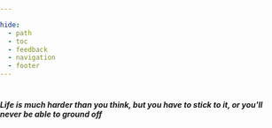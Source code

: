 ```yaml
---

hide:
  - path
  - toc
  - feedback
  - navigation
  - footer
---
```


# 
<!-- Lorem ipsum dolor sit amet -->

___Life is much harder than you think, but you have to stick to it, or you'll never be able to ground off___

<!-- ![Alt text](Top/E.png) -->

<style>
  /* 嵌入 style.css 内容 */
  html, body {
    margin: 0;
    padding: 0;
  }
  canvas {
    display: block;
  }
</style>

<script>
  // 嵌入 sketch.js 的内容
  let t = 0; // time
  let complexitySlider;
  let speedSlider;
  let shapeSlider;
  let sizeSlider;
  let focusSlider;

  const sliderHeight = 25;
  const sliderWidthMod = 0.15;

  const complexityStart = 5;
  const complexityMin = 5;
  const complexityMax = 20;

  const speedStart = 60;
  const speedMin = 20;
  const speedMax = 70;

  const shapeStart = 99;
  const shapeMin = 1;
  const shapeMax = 200;

  const sizeStart = 3;
  const sizeMin = 1;
  const sizeMax = 4;

  const focusStart = 1;
  const focusMin = 0.5;
  const focusMax = 4;

  function setup() {
    createCanvas(windowWidth * 0.8, windowHeight * 0.5);
    // background(100);

    // 定义滑块组的宽度、右侧偏移量和顶部偏移量
    const sliderGroupWidth = windowWidth * sliderWidthMod; // 滑块组的宽度
    const sliderGroupX = windowWidth - sliderGroupWidth - 40; // 距离右侧20px的间距
    const sliderGroupY = 160; // 距离顶部20px的间距

    // 初始化滑块并设置它们的尺寸和位置
    complexitySlider = createSlider(complexityMin, complexityMax, complexityStart);
    complexitySlider.position(sliderGroupX, sliderGroupY);
    complexitySlider.size(sliderGroupWidth, sliderHeight);

    speedSlider = createSlider(speedMin, speedMax, speedStart);
    speedSlider.position(sliderGroupX, sliderGroupY + sliderHeight * 1);
    speedSlider.size(sliderGroupWidth, sliderHeight);

    shapeSlider = createSlider(shapeMin, shapeMax, shapeStart);
    shapeSlider.position(sliderGroupX, sliderGroupY + sliderHeight * 2);
    shapeSlider.size(sliderGroupWidth, sliderHeight);

    sizeSlider = createSlider(sizeMin, sizeMax, sizeStart, 0.2);
    sizeSlider.position(sliderGroupX, sliderGroupY + sliderHeight * 3);
    sizeSlider.size(sliderGroupWidth, sliderHeight);

    focusSlider = createSlider(focusMin, focusMax, focusStart, 0.1);
    focusSlider.position(sliderGroupX, sliderGroupY + sliderHeight * 4);
    focusSlider.size(sliderGroupWidth, sliderHeight);
  }

  function a(x, y, d = mag(k = x / 8 - 25, e = y / 8 - 25) ** 2 / 99) {
    // 获取偏移后以中心对齐的坐标
    const q = (x / sizeSlider.value() + k * 0.5 / cos(y * 5) * sin(d * d - t));
    const c = d / 2 - t / 8;

    return [
        q * sin(c) + e * sin(d + k - t),    // 移除 windowWidth*0.5 偏移量
        (q + y / 8 + d * 9) * cos(c)        // 移除 windowHeight*0.5 偏移量
    ];
}

draw = function() {
    if (t === 0) {
        createCanvas(windowWidth, windowHeight);
    }
    clear();  // 设置背景透明
    // stroke(255, 96);  // 设置笔触颜色
    stroke(128, 0, 128);  // 设置画笔颜色为紫金色
    strokeWeight(focusSlider.value());
  
    t += PI / speedSlider.value();

    // 将坐标系的原点移动到画布的中心
    translate(windowWidth / 3, windowHeight / 3.5);

    for (let y = shapeSlider.value(); y < shapeSlider.value() + 200; y += complexitySlider.value()) {
        for (let x = shapeSlider.value(); ++x < shapeSlider.value() + 200;) {
            point(...a(x, y));
        }
    }
};
</script>